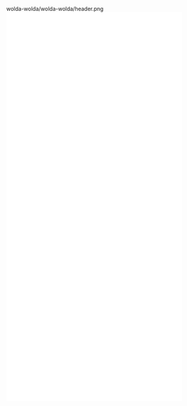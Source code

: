 wolda-wolda/wolda-wolda/header.png
![Metrics](https://github.com/wolda-wolda/wolda-wolda/blob/main/github-metrics.svg)
